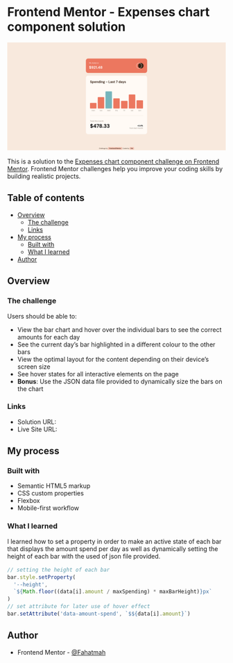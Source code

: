 # Frontend Mentor - Expenses chart component solution

![](screenshot.png)

This is a solution to the
[Expenses chart component challenge on Frontend Mentor](https://www.frontendmentor.io/challenges/expenses-chart-component-e7yJBUdjwt).
Frontend Mentor challenges help you improve your coding skills by building
realistic projects.

## Table of contents

- [Overview](#overview)
  - [The challenge](#the-challenge)
  - [Links](#links)
- [My process](#my-process)
  - [Built with](#built-with)
  - [What I learned](#what-i-learned)
- [Author](#author)

## Overview

### The challenge

Users should be able to:

- View the bar chart and hover over the individual bars to see the correct
  amounts for each day
- See the current day’s bar highlighted in a different colour to the other bars
- View the optimal layout for the content depending on their device’s screen
  size
- See hover states for all interactive elements on the page
- **Bonus**: Use the JSON data file provided to dynamically size the bars on the
  chart

### Links

- Solution URL: []()
- Live Site URL: []()

## My process

### Built with

- Semantic HTML5 markup
- CSS custom properties
- Flexbox
- Mobile-first workflow

### What I learned

I learned how to set a property in order to make an active state of each bar
that displays the amount spend per day as well as dynamically setting the height
of each bar with the used of json file provided.

```js
// setting the height of each bar
bar.style.setProperty(
  '--height',
  `${Math.floor((data[i].amount / maxSpending) * maxBarHeight)}px`
)
// set attribute for later use of hover effect
bar.setAttribute('data-amount-spend', `$${data[i].amount}`)
```

## Author

- Frontend Mentor - [@Fahatmah](https://www.frontendmentor.io/profile/Fahatmah)
